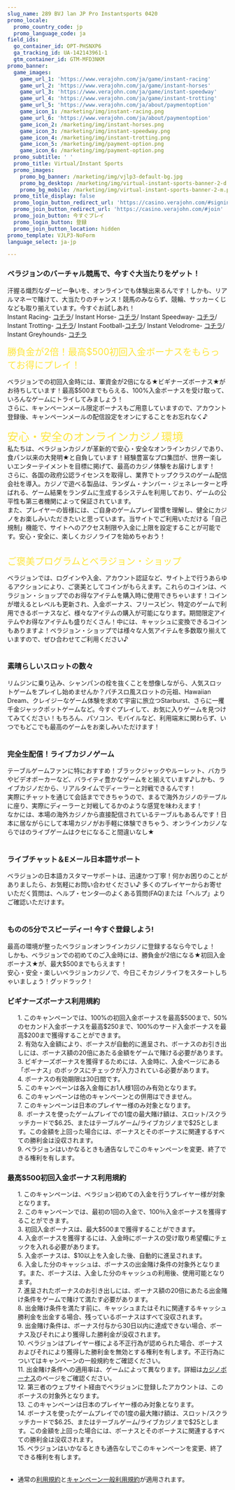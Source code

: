 ```yaml
---
slug_name: 289 BVJ lan JP Pro Instantsports 0420
promo_locale:
  promo_country_code: jp
  promo_language_code: ja
field_ids:
  go_container_id: OPT-PHSNXP6
  ga_tracking_id: UA-142143961-1
  gtm_container_id: GTM-MFD3NKM
promo_banner:
  game_images:
    game_url_1: 'https://www.verajohn.com/ja/game/instant-racing'
    game_url_2: 'https://www.verajohn.com/ja/game/instant-horses'
    game_url_3: 'https://www.verajohn.com/ja/game/instant-speedway'
    game_url_4: 'https://www.verajohn.com/ja/game/instant-trotting'
    game_url_5: 'https://www.verajohn.com/ja/about/paymentoption'
    game_icon_1: /marketing/img/instant-racing.png
    game_url_6: 'https://www.verajohn.com/ja/about/paymentoption'
    game_icon_2: /marketing/img/instant-horses.png
    game_icon_3: /marketing/img/instant-speedway.png
    game_icon_4: /marketing/img/instant-trotting.png
    game_icon_5: /marketing/img/payment-option.png
    game_icon_6: /marketing/img/payment-option.png
  promo_subtitle: ' '
  promo_title: Virtual/Instant Sports
  promo_images:
    promo_bg_banner: /marketing/img/vjlp3-default-bg.jpg
    promo_bg_desktop: /marketing/img/virtual-instant-sports-banner-2-d.png
    promo_bg_mobile: /marketing/img/virtual-instant-sports-banner-2-m.png
  promo_title_display: false
  promo_login_button_redirect_url: 'https://casino.verajohn.com/#signin'
  promo_join_button_redirect_url: 'https://casino.verajohn.com/#join'
  promo_join_button: 今すぐプレイ
  promo_login_button: 登録
  promo_join_button_location: hidden
promo_template: VJLP3-NoForm
language_select: ja-jp

---
```

<section id="bf-usps" class="container">
	<div class="row">
		<div id="intro" class="col-12">
		<h3>ベラジョンのバーチャル競馬で、今すぐ大当たりをゲット！</h3>
		<p>汗握る熾烈なダービー争いを、オンラインでも体験出来るんです！しかも、リアルマネーで賭けて、大当たりのチャンス！競馬のみならず、競輪、サッカーくじなども取り揃えています。今すぐお試しあれ！<br>Instant Racing-  <a href="https://www.verajohn.com/ja/game/instant-racing" onclick="event.preventDefault()">コチラ</a>/ Instant Horse- <a href="https://www.verajohn.com/ja/game/instant-horses" onclick="event.preventDefault()">コチラ</a>/ Instant Speedway- <a href="https://www.verajohn.com/ja/game/instant-speedway" onclick="event.preventDefault()">コチラ</a>/ Instant Trotting- <a href="https://www.verajohn.com/ja/game/instant-trotting" onclick="event.preventDefault()">コチラ</a>/&nbsp;Instant Football-<a href="https://www.verajohn.com/ja/game/instant-football" onclick="event.preventDefault()">コチラ</a>/ Instant Velodrome- <a href="https://www.verajohn.com/ja/game/instant-velodrome" onclick="event.preventDefault()">コチラ</a>/ Instant Greyhounds- <a href="https://www.verajohn.com/ja/game/instant-greyhounds" onclick="event.preventDefault()">コチラ</a></p>
		</div>
		<div class="bf-separator col-12"></div>
		<div class="col-12 col-md-6">
		<span style="color: rgb(254, 230, 61); font-size: 1.5em;">勝負金が2倍！最高$500初回入金ボーナスをもらってお得にプレイ！</span><br>
		<p><span style="font-family: -apple-system, BlinkMacSystemFont, &quot;Segoe UI&quot;, Roboto, Oxygen, Ubuntu, Cantarell, &quot;Fira Sans&quot;, &quot;Droid Sans&quot;, &quot;Helvetica Neue&quot;, sans-serif;">ベラジョンでの初回入金時には、軍資金が2倍になる★ビギナーズボーナス★がお待ちしています！最高$500までもらえる、100%入金ボーナスを受け取って、いろんなゲームにトライしてみましょう！<br>さらに、キャンペーンメール限定ボーナスもご用意していますので、アカウント登録後、キャンペーンメールの配信設定をオンにすることをお忘れなく♪<br><br></span><span style="color: rgb(254, 230, 61); font-size: 1.8em;">安心・安全のオンラインカジノ環境</span><br>私たちは、ベラジョンカジノが革新的で安心・安全なオンラインカジノであり、食パン以来の大発明★と自負しています！経験豊富なプロ集団が、世界一楽しいエンターテイメントを目標に掲げて、最高のカジノ体験をお届けします！<br>さらに、各国の政府公認ライセンスを取得し、業界でトップクラスのゲーム配信会社を導入。カジノで遊べる製品は、ランダム・ナンバー・ジェネレーターと呼ばれる、ゲーム結果をランダムに生成するシステムを利用しており、ゲームの公平性も第三者機関によって保証されています。<br>また、プレイヤーの皆様には、ご自身のゲームプレイ習慣を理解し、健全にカジノをお楽しみいただきたいと思っています。当サイトでご利用いただける「自己規制」機能で、サイトへのアクセス制限や入金に上限を設定することが可能です。安心・安全に、楽しくカジノライフを始めちゃおう！&nbsp;<br><br></p>
		<div><span style="color: rgb(254, 230, 61); font-size: 1.5em;">ご褒美プログラムとベラジョン・ショップ</span><br></div>
		<p>ベラジョンでは、ログインや入金、アカウント認証など、サイト上で行うあらゆるアクションにより、ご褒美としてコインがもらえます。これらのコインは、ベラジョン・ショップでのお得なアイテムを購入時に使用できちゃいます！コインが増えるとレベルも更新され、入金ボーナス、フリースピン、特定のゲームで利用できるボーナスなど、様々なアイテムの購入が可能になります。期間限定アイテムやお得なアイテムも盛りだくさん！中には、キャッシュに変換できるコインもありますよ！ベラジョン・ショップでは様々な人気アイテムを多数取り揃えていますので、ぜひ合わせてご利用ください♪<br><br></p>
		</div>
		<div class="col-12 col-md-6">
		<h3>素晴らしいスロットの数々</h3>
		<p>リムジンに乗り込み、シャンパンの栓を抜くことを想像しながら、人気スロットゲームをプレイし始めませんか？パチスロ風スロットの元祖、Hawaiian Dream、クレイジーなゲーム体験を求めて宇宙に旅立つStarburst、さらに一攫千金ジャックポットゲームなど。今すぐプレイして、お気に入りゲームを見つけてみてください！もちろん、パソコン、モバイルなど、利用端末に関わらず、いつでもどこでも最高のゲームをお楽しみいただけます！<br><br></p>
		<h3>完全生配信！ライブカジノゲーム<br></h3>
		<p>テーブルゲームファンに特におすすめ！ブラックジャックやルーレット、バカラやビデオポーカーなど、バライティ豊かなゲームをと揃えています♪しかも、ライブカジノだから、リアルタイムでディーラーと対戦できるんです！<br>実際にチャットを通じて会話までできちゃうので、まるで海外カジノのテーブルに座り、実際にディーラーと対戦してるかのような感覚を味わえます！<br>なかには、本場の海外カジノから直接配信されているテーブルもあるんです！日本に居ながらにして本場カジノがお手軽に体験できちゃう、オンラインカジノならではのライブゲームはクセになること間違いなし★<br><br></p>
		<h3>ライブチャット＆Eメール日本語サポート</h3>
		<p>ベラジョンの日本語カスタマーサポートは、迅速かつ丁寧！何かお困りのことがありましたら、お気軽にお問い合わせください♪ 多くのプレイヤーからお寄せいただく質問は、ヘルプ・センタ―のよくある質問(FAQ)または「ヘルプ」よりご確認いただけます。<br><br></p>
		<h3>ものの5分でスピーディー! 今すぐ登録しよう!<br></h3>
		<p>最高の環境が整ったベラジョンオンラインカジノに登録するなら今でしょ！<br>しかも、ベラジョンでの初めてのご入金時には、勝負金が2倍になる★初回入金ボーナス★が、最大$500までもらえます！<br>安心・安全・楽しいベラジョンカジノで、今日こそカジノライフをスタートしちゃいましょう！グッドラック！<br></p>
		</div>
	</div>
</section>
<section id="terms-anchor" class="container animated fadeIn"></section>
<div class="container-fluid pp">
	<div class="container">
		<div class="row">
		<div class="col-12">
			<div class="payment-providers"></div>
		</div>
		</div>
	</div>
</div>
<section id="terms" class="container">
	<div class="row">
		<div class="col-12">
		<h3>ビギナーズボーナス利用規約</h3>
		<ul>1. このキャンペーンでは、100%の初回入金ボーナスを最高$500まで、50%のセカンド入金ボーナスを最高$250まで、100%のサード入金ボーナスを最高$200まで獲得することができます。<br>2. 有効な入金額により、ボーナスが自動的に進呈され、ボーナスのお引き出しには、ボーナス額の20倍にあたる金額をゲームで賭ける必要があります。<br>3.&nbsp;ビギナーズボーナスを獲得するためには、入金時に、入金ページにある「ボーナス」のボックスにチェックが入力されている必要があります。&nbsp;<br>4. ボーナスの有効期限は30日間です。&nbsp;<br>5. このキャンペーンは各入金毎にお1人様1回のみ有効となります。&nbsp;<br>6. このキャンペーンは他のキャンペーンとの併用はできません。<br>7. このキャンペーンは日本のプレイヤー様のみ対象となります。&nbsp;<br>8.&nbsp;&nbsp;ボーナスを使ったゲームプレイでの1度の最大賭け額は、スロット/スクラッチカードで$6.25、またはテーブルゲーム/ライブカジノまで$25とします。この金額を上回った場合には、ボーナスとそのボーナスに関連するすべての勝利金は没収されます。<br>9. ベラジョンはいかなるときも通告なしでこのキャンペーンを変更、終了できる権利を有します。</ul>
		</div>
	</div>
	<div class="bf-separator col-12"></div>
	<div class="col-12">
		<h3>最高$500初回入金ボーナス利用規約</h3>
		<ul>1. このキャンペーンは、ベラジョン初めての入金を行うプレイヤー様が対象となります。<br>2. このキャンペーンでは、最初の1回の入金で、100％入金ボーナスを獲得することができます。<br>3. 初回入金ボーナスは、最大$500まで獲得することができます。<br>4. 入金ボーナスを獲得するには、入金時にボーナスの受け取り希望欄にチェックを入れる必要があります。<br>5. 入金ボーナスは、$10以上を入金した後、自動的に進呈されます。<br>6. 入金した分のキャッシュは、ボーナスの出金賭け条件の対象外となります。また、ボーナスは、入金した分のキャッシュの利用後、使用可能となります。<br>7. 進呈されたボーナスのお引き出しには、ボーナス額の20倍にあたる出金賭け条件をゲームで賭けて満たす必要があります。<br>8. 出金賭け条件を満たす前に、キャッシュまたはそれに関連するキャッシュ勝利金を出金する場合、残っているボーナスはすべて没収されます。<br>9. 出金賭け条件は、ボーナス付与から30日以内に達成できない場合、ボーナス及びそれにより獲得した勝利金が没収されます。<br>10. ベラジョンはプレイヤー様による不正行為が認められた場合、ボーナスおよびそれにより獲得した勝利金を無効とする権利を有します。不正行為についてはキャンペーンの一般規約をご確認ください。<br>11. 出金賭け条件への適用率は、ゲームによって異なります。詳細は<a href="https://www.verajohn.com/ja/about/our-casino-bonuses">カジノボーナス</a>のページをご確認ください。<br>12. 第三者のウェブサイト経由でベラジョンに登録したアカウントは、このボーナスの対象外となります。<br>13. このキャンペーンは日本のプレイヤー様のみ対象となります。<br>14. ボーナスを使ったゲームプレイでの1度の最大賭け額は、スロット/スクラッチカードで$6.25、またはテーブルゲーム/ライブカジノまで$25とします。この金額を上回った場合には、ボーナスとそのボーナスに関連するすべての勝利金は没収されます。<br>15. ベラジョンはいかなるときも通告なしでこのキャンペーンを変更、終了できる権利を有します。<br><br></ul>
	</div>
	<ul>
		<li>通常の<a href="https://verajohn.com/about/terms-and-conditions">利用規約</a>と<a href="https://verajohn.com/about/promotions-terms-and-conditions">キャンペーン一般利用規約</a>が適用されます。</li>
	</ul>
</section>
